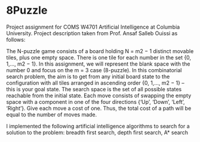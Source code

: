 # 8Puzzle
Project assignment for COMS W4701 Artificial Intelligence at Columbia University.  Project description taken from Prof. Ansaf Salleb Ouissi as follows: 

The N-puzzle game consists of a board holding N = m2 − 1 distinct movable tiles, plus one empty space. There is
one tile for each number in the set {0, 1,..., m2 − 1}. In this assignment, we will represent the blank space with the
number 0 and focus on the m = 3 case (8-puzzle).
In this combinatorial search problem, the aim is to get from any initial board state to the configuration with all
tiles arranged in ascending order {0, 1,..., m2 − 1} – this is your goal state. The search space is the set of all possible
states reachable from the initial state. Each move consists of swapping the empty space with a component in one of
the four directions {‘Up’, ‘Down’, ‘Left’, ‘Right’}. Give each move a cost of one. Thus, the total cost of a path will
be equal to the number of moves made.

I implemented the following artificial intelligence algorithms to search for a solution to the problem: breadth first search, depth first search, A* search 
